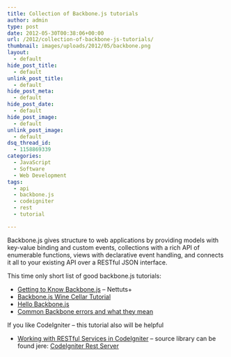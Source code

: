 ```yaml
---
title: Collection of Backbone.js tutorials
author: admin
type: post
date: 2012-05-30T00:38:06+00:00
url: /2012/collection-of-backbone-js-tutorials/
thumbnail: images/uploads/2012/05/backbone.png
layout:
  - default
hide_post_title:
  - default
unlink_post_title:
  - default
hide_post_meta:
  - default
hide_post_date:
  - default
hide_post_image:
  - default
unlink_post_image:
  - default
dsq_thread_id:
  - 1158869339
categories:
  - JavaScript
  - Software
  - Web Development
tags:
  - api
  - backbone.js
  - codeigniter
  - rest
  - tutorial

---
```

Backbone.js gives structure to web applications by providing models with key-value binding and custom events, collections with a rich API of enumerable functions, views with declarative event handling, and connects it all to your existing API over a RESTful JSON interface.

<!--more-->

This time only short list of good backbone.js tutorials:

  * [Getting to Know Backbone.js](http://net.tutsplus.com/sessions/build-a-contacts-manager-using-backbone-js/) &#8211; Nettuts+
  * [Backbone.js Wine Cellar Tutorial](http://coenraets.org/blog/2011/12/backbone-js-wine-cellar-tutorial-part-1-getting-started/)
  * [Hello Backbone.js](http://arturadib.com/hello-backbonejs)
  * [Common Backbone errors and what they mean](http://readystate4.com/2011/10/22/common-backbone-errors-and-what-they-mean/)

If you like CodeIgniter &#8211; this tutorial also will be helpful

  * [Working with RESTful Services in CodeIgniter](http://net.tutsplus.com/tutorials/php/working-with-restful-services-in-codeigniter-2/) &#8211; source library can be found jere: [CodeIgniter Rest Server](https://github.com/philsturgeon/codeigniter-restserver#readme)